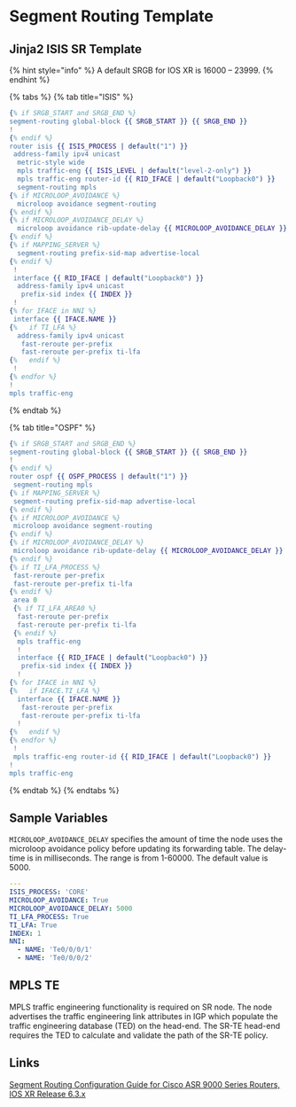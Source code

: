 # Segment Routing Template

## Jinja2 ISIS SR Template

{% hint style="info" %}
A default SRGB for IOS XR is 16000 – 23999.
{% endhint %}

{% tabs %}
{% tab title="ISIS" %}
```erlang
{% if SRGB_START and SRGB_END %}
segment-routing global-block {{ SRGB_START }} {{ SRGB_END }}
!
{% endif %}
router isis {{ ISIS_PROCESS | default("1") }}
 address-family ipv4 unicast
  metric-style wide
  mpls traffic-eng {{ ISIS_LEVEL | default("level-2-only") }}
  mpls traffic-eng router-id {{ RID_IFACE | default("Loopback0") }}
  segment-routing mpls
{% if MICROLOOP_AVOIDANCE %}
  microloop avoidance segment-routing
{% endif %}
{% if MICROLOOP_AVOIDANCE_DELAY %}
  microloop avoidance rib-update-delay {{ MICROLOOP_AVOIDANCE_DELAY }}
{% endif %}
{% if MAPPING_SERVER %}
  segment-routing prefix-sid-map advertise-local
{% endif %}
 !
 interface {{ RID_IFACE | default("Loopback0") }}
  address-family ipv4 unicast
   prefix-sid index {{ INDEX }}
 !
{% for IFACE in NNI %}
 interface {{ IFACE.NAME }}
{%   if TI_LFA %}
  address-family ipv4 unicast
   fast-reroute per-prefix
   fast-reroute per-prefix ti-lfa
{%   endif %}
 !
{% endfor %}
!
mpls traffic-eng
```
{% endtab %}

{% tab title="OSPF" %}
```erlang
{% if SRGB_START and SRGB_END %}
segment-routing global-block {{ SRGB_START }} {{ SRGB_END }}
!
{% endif %}
router ospf {{ OSPF_PROCESS | default("1") }}
 segment-routing mpls
{% if MAPPING_SERVER %}
 segment-routing prefix-sid-map advertise-local
{% endif %}
{% if MICROLOOP_AVOIDANCE %}
 microloop avoidance segment-routing
{% endif %}
{% if MICROLOOP_AVOIDANCE_DELAY %}
 microloop avoidance rib-update-delay {{ MICROLOOP_AVOIDANCE_DELAY }}
{% endif %}
{% if TI_LFA_PROCESS %}
 fast-reroute per-prefix
 fast-reroute per-prefix ti-lfa
{% endif %}
 area 0
 {% if TI_LFA_AREA0 %}
  fast-reroute per-prefix
  fast-reroute per-prefix ti-lfa
 {% endif %}
  mpls traffic-eng
  !
  interface {{ RID_IFACE | default("Loopback0") }}
   prefix-sid index {{ INDEX }}
  !
{% for IFACE in NNI %}
{%   if IFACE.TI_LFA %}
  interface {{ IFACE.NAME }}
   fast-reroute per-prefix
   fast-reroute per-prefix ti-lfa
  !
{%   endif %}
{% endfor %}
 !
 mpls traffic-eng router-id {{ RID_IFACE | default("Loopback0") }}
!
mpls traffic-eng
```
{% endtab %}
{% endtabs %}

## Sample Variables

`MICROLOOP_AVOIDANCE_DELAY` specifies the amount of time the node uses the microloop avoidance policy before updating its forwarding table. The delay-time is in milliseconds. The range is from 1-60000. The default value is 5000.

```yaml
---
ISIS_PROCESS: 'CORE'
MICROLOOP_AVOIDANCE: True
MICROLOOP_AVOIDANCE_DELAY: 5000
TI_LFA_PROCESS: True
TI_LFA: True
INDEX: 1
NNI:
  - NAME: 'Te0/0/0/1'
  - NAME: 'Te0/0/0/2'
```

## MPLS TE

MPLS traffic engineering functionality is required on SR node. The node advertises the traffic engineering link attributes in IGP which populate the traffic engineering database \(TED\) on the head-end. The SR-TE head-end requires the TED to calculate and validate the path of the SR-TE policy.

## Links

[Segment Routing Configuration Guide for Cisco ASR 9000 Series Routers, IOS XR Release 6.3.x](https://www.cisco.com/c/en/us/td/docs/routers/asr9000/software/asr9k-r6-3/segment-routing/configuration/guide/b-segment-routing-cg-asr9000-63x.html)


